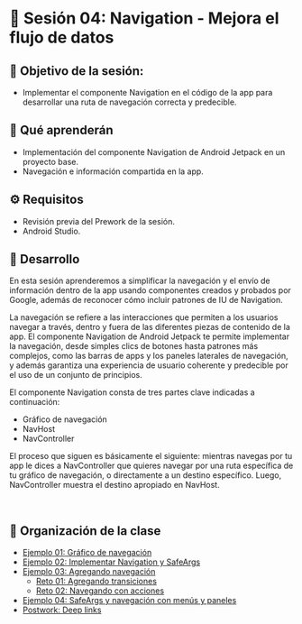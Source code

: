 
# :wave: Sesión 04: Navigation - Mejora el flujo de datos

## 🎯  Objetivo de la sesión:

- Implementar el componente Navigation en el código de la app para desarrollar una ruta de navegación correcta y predecible.

## 🎯 Qué aprenderán

- Implementación del componente Navigation de Android Jetpack en un proyecto base.
- Navegación e información compartida en la app.

## ⚙ Requisitos

+ Revisión previa del Prework de la sesión.
+ Android Studio.

## 🎩 Desarrollo

En esta sesión aprenderemos a simplificar la navegación y el envío de información dentro de la app usando componentes creados y probados por Google, además de reconocer cómo incluir patrones de IU de Navigation.

La navegación se refiere a las interacciones que permiten a los usuarios navegar a través, dentro y fuera de las diferentes piezas de contenido de la app. El componente Navigation de Android Jetpack te permite implementar la navegación, desde simples clics de botones hasta patrones más complejos, como las barras de apps y los paneles laterales de navegación, y además garantiza una experiencia de usuario coherente y predecible por el uso de un conjunto de principios.

El componente Navigation consta de tres partes clave indicadas a continuación:
- Gráfico de navegación
- NavHost
- NavController

El proceso que siguen es básicamente el siguiente: mientras navegas por tu app le dices a NavController que quieres navegar por una ruta específica de tu gráfico de navegación, o directamente a un destino específico. Luego, NavController muestra el destino apropiado en NavHost.

</br>

## 📂 Organización de la clase

- [Ejemplo 01: Gráfico de navegación](./Ejemplo-01/README.md)
- [Ejemplo 02: Implementar Navigation y SafeArgs](./Ejemplo-02/README.md)
- [Ejemplo 03: Agregando navegación](./Ejemplo-03/README.md)
    - [Reto 01: Agregando transiciones](./Reto-01/README.md)
    - [Reto  02: Navegando con acciones](./Reto-02/README.md)
- [Ejemplo 04: SafeArgs y navegación con menús y paneles](./Ejemplo-04/README.md)
- [Postwork: Deep links](./Postwork/README.md)